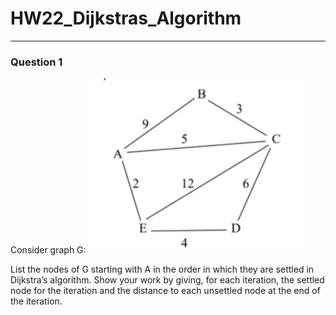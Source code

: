 # HW22_Dijkstras_Algorithm
---
### Question 1

Consider graph G:
![](/assets/images/hw/HW22_Graph_G.png)

List the nodes of G starting with A in the order in which they are settled in Dijkstra’s algorithm. Show your work by giving, for each iteration, the settled node for the iteration and the distance to each unsettled node at the end of the iteration.